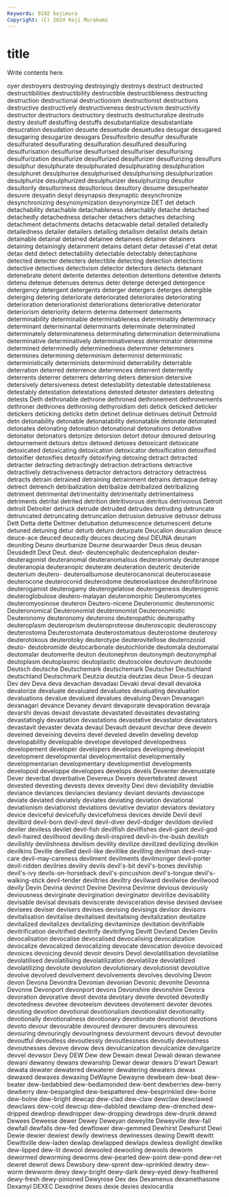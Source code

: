 ```yaml
---
Keywords: 9192 kojimura
Copyright: (C) 2024 Koji Murakami
---
```


# title

Write contents here.



oyer destroyers destroying destroyingly destroys destruct destructed destructibilities destructibility destructible
destructibleness destructing destruction destructional destructionism destructionist destructions destructive destructively destructiveness
destructivism destructivity destructor destructors destructory destructs destructuralize destrudo destry destuff
destuffing destuffs desubstantialize desubstantiate desucration desudation desuete desuetude desuetudes desugar
desugared desugaring desugarize desugars Desulfovibrio desulfur desulfurate desulfurated desulfurating desulfuration
desulfured desulfuring desulfurisation desulfurise desulfurised desulfuriser desulfurising desulfurization desulfurize desulfurized
desulfurizer desulfurizing desulfurs desulphur desulphurate desulphurated desulphurating desulphuration desulphuret desulphurise
desulphurised desulphurising desulphurization desulphurize desulphurized desulphurizer desulphurizing desultor desultorily desultoriness
desultorious desultory desume desuperheater desuvre desyatin desyl desynapsis desynaptic desynchronize
desynchronizing desynonymization desynonymize DET det detach detachability detachable detachableness detachably
detache detached detachedly detachedness detacher detachers detaches detaching detachment detachments
detachs detacwable detail detailed detailedly detailedness detailer detailers detailing detailism
detailist details detain detainable detainal detained detainee detainees detainer detainers
detaining detainingly detainment detains detant detar detassel d'etat detat detax
detd detect detectability detectable detectably detectaphone detected detecter detecters detectible
detecting detection detections detective detectives detectivism detector detectors detects detenant
detenebrate detent detente detentes detention detentions detentive detents detenu detenue
detenues detenus deter deterge deterged detergence detergency detergent detergents deterger
detergers deterges detergible deterging detering deteriorate deteriorated deteriorates deteriorating deterioration
deteriorationist deteriorations deteriorative deteriorator deteriorism deteriority determ determa determent determents
determinability determinable determinableness determinably determinacy determinant determinantal determinants determinate determinated
determinately determinateness determinating determination determinations determinative determinatively determinativeness determinator determine
determined determinedly determinedness determiner determiners determines determining determinism determinist deterministic
deterministically determinists determinoid deterrability deterrable deterration deterred deterrence deterrences deterrent
deterrently deterrents deterrer deterrers deterring deters detersion detersive detersively detersiveness
detest detestability detestable detestableness detestably detestation detestations detested detester detesters
detesting detests Deth dethronable dethrone dethroned dethronement dethronements dethroner dethrones
dethroning dethyroidism deti detick deticked deticker detickers deticking deticks detin
detinet detinue detinues detinuit Detmold detn detonability detonable detonatability detonatable
detonate detonated detonates detonating detonation detonational detonations detonative detonator detonators
detonize detorsion detort detour detoured detouring detournement detours detox detoxed
detoxes detoxicant detoxicate detoxicated detoxicating detoxication detoxicator detoxification detoxified detoxifier
detoxifies detoxify detoxifying detoxing detract detracted detracter detracting detractingly detraction
detractions detractive detractively detractiveness detractor detractors detractory detractress detracts detrain
detrained detraining detrainment detrains detraque detray detrect detrench detribalization detribalize
detribalized detribalizing detriment detrimental detrimentality detrimentally detrimentalness detriments detrital detrited
detrition detritivorous detritus detrivorous Detroit detroit Detroiter detruck detrude detruded
detrudes detruding detruncate detruncated detruncating detruncation detrusion detrusive detrusor detruss
Dett Detta dette Dettmer detubation detumescence detumescent detune detuned detuning
detur deturb deturn deturpate Deucalion deucalion deuce deuce-ace deuced deucedly
deuces deucing deul DEUNA deunam deuniting Deuno deurbanize Deurne deurwaarder
Deus deus deusan Deusdedit Deut Deut. deut- deutencephalic deutencephalon deuter-
deuteragonist deuteranomal deuteranomalous deuteranomaly deuteranope deuteranopia deuteranopic deuterate deuteration deuteric
deuteride deuterium deutero- deuteroalbumose deuterocanonical deuterocasease deuterocone deuteroconid deuterodome deuteroelastose
deuterofibrinose deuterogamist deuterogamy deuterogelatose deuterogenesis deuterogenic deuteroglobulose deutero-malayan deuteromorphic Deuteromycetes
deuteromyosinose deuteron Deutero-nicene Deuteronomic deuteronomic Deuteronomical Deuteronomist deuteronomist Deuteronomistic Deuteronomy
deuteronomy deuterons deuteropathic deuteropathy deuteroplasm deuteroprism deuteroproteose deuteroscopic deuteroscopy deuterostoma
Deuterostomata deuterostomatous deuterostome deuterosy deuterotokous deuterotoky deuterotype deuterovitellose deuterozooid deuto-
deutobromide deutocarbonate deutochloride deutomala deutomalal deutomalar deutomerite deuton deutonephron deutonymph
deutonymphal deutoplasm deutoplasmic deutoplastic deutoscolex deutovum deutoxide Deutsch deutsche Deutschemark
deutschemark Deutscher Deutschland deutschland Deutschmark Deutzia deutzia deutzias deux Deux-S
deuzan Dev dev Deva deva devachan devadasi Devaki deval devall
devaloka devalorize devaluate devaluated devaluates devaluating devaluation devaluations devalue devalued
devalues devaluing Devan Devanagari devanagari devance Devaney devant devaporate devaporation
devaraja devarshi devas devast devastate devastated devastates devastating devastatingly devastation
devastations devastative devastator devastators devastavit devaster devata devaul Devault devaunt
devchar deve devein deveined deveining deveins devel develed develin develing
develop developability developable develope developed developedness developement developer developers developes
developing developist development developmental developmentalist developmentally developmentarian developmentary developmentist developments
developoid developpe developpes develops devels Deventer devenustate Dever deverbal deverbative
Devereux Devers devertebrated devest devested devesting devests devex devexity Devi
devi deviability deviable deviance deviances deviancies deviancy deviant deviants deviascope
deviate deviated deviately deviates deviating deviation deviational deviationism deviationist deviations
deviative deviator deviators deviatory device deviceful devicefully devicefulness devices devide
Devil devil devilbird devil-born devil-devil devil-diver devil-dodger devildom deviled deviler
deviless devilet devil-fish devilfish devilfishes devil-giant devil-god devil-haired devilhood deviling
devil-inspired devil-in-the-bush devilish devilishly devilishness devilism devility devilize devilized devilizing
devilkin devilkins Deville devilled devil-like devillike devilling devilman devil-may-care devil-may-careness
devilment devilments devilmonger devil-porter devil-ridden devilries devilry devils devil's-bit devil's-bones
devilship devil's-ivy devils-on-horseback devil's-pincushion devil's-tongue devil's-walking-stick devil-tender deviltries deviltry devilward
devilwise devilwood devily Devin Devina devinct Devine Devinna Devinne devious
deviously deviousness devirginate devirgination devirginator devirilize devisability devisable devisal devisals
deviscerate devisceration devise devised devisee devisees deviser devisers devises devising
devisings devisor devisors devitalisation devitalise devitalised devitalising devitalization devitalize devitalized
devitalizes devitalizing devitaminize devitation devitrifiable devitrification devitrified devitrify devitrifying Devitt
Devland Devlen Devlin devocalisation devocalise devocalised devocalising devocalization devocalize devocalized
devocalizing devocate devocation devoice devoiced devoices devoicing devoid devoir devoirs
Devol devolatilisation devolatilise devolatilised devolatilising devolatilization devolatilize devolatilized devolatilizing devolute
devolution devolutionary devolutionist devolutive devolve devolved devolvement devolvements devolves devolving
Devon devon Devona Devondra Devonian devonian Devonic devonite Devonna Devonne
Devonport devonport devons Devonshire devonshire Devora devoration devorative devot devota
devotary devote devoted devotedly devotedness devotee devoteeism devotees devotement devoter
devotes devoting devotion devotional devotionalism devotionalist devotionality devotionally devotionalness devotionary
devotionate devotionist devotions devoto devour devourable devoured devourer devourers devouress
devouring devouringly devouringness devourment devours devout devouter devoutful devoutless devoutlessly
devoutlessness devoutly devoutness devoutnesses devove devow devs devulcanization devulcanize devulgarize
devvel devwsor Devy DEW Dew dew Dewain dewal Dewali dewan
dewanee dewani dewanny dewans dewanship Dewar dewar dewars D'ewart Dewart
dewata dewater dewatered dewaterer dewatering dewaters dewax dewaxed dewaxes dewaxing
DeWayne Dewayne dewbeam dew-beat dew-beater dew-bedabbled dew-bediamonded dew-bent dewberries dew-berry
dewberry dew-bespangled dew-bespattered dew-besprinkled dew-boine dew-bolne dew-bright dewcap dew-clad dew-claw
dewclaw dewclawed dewclaws dew-cold dewcup dew-dabbled dewdamp dew-drenched dew-dripped dewdrop
dewdropper dew-dropping dewdrops dew-drunk dewed Dewees Deweese dewer Dewey Deweyan
deweylite Deweyville dew-fall dewfall dewfalls dew-fed dewflower dew-gemmed Dewhirst Dewhurst
Dewi Dewie dewier dewiest dewily dewiness dewinesses dewing Dewitt dewitt
Dewittville dew-laden dewlap dewlapped dewlaps dewless dewlight dewlike dew-lipped dew-lit
dewool dewooled dewooling dewools deworm dewormed deworming deworms dew-pearled dew-point
dew-pond dew-ret dewret dewrot dews Dewsbury dew-sprent dew-sprinkled dewtry dew-worm
dewworm dewy dewy-bright dewy-dark dewy-eyed dewy-feathered dewy-fresh dewy-pinioned Dewyrose Dex
dex Dexamenus dexamethasone Dexamyl DEXEC Dexedrine dexes dexie dexies dexiocardia
